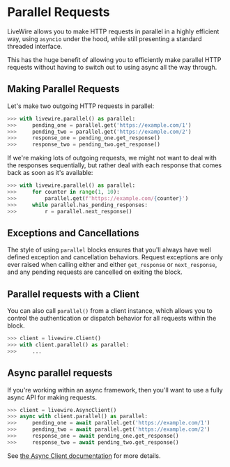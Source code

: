 # Parallel Requests

LiveWire allows you to make HTTP requests in parallel in a highly efficient
way, using `asyncio` under the hood, while still presenting a standard
threaded interface.

This has the huge benefit of allowing you to efficiently make parallel HTTP
requests without having to switch out to using async all the way through.

## Making Parallel Requests

Let's make two outgoing HTTP requests in parallel:

```python
>>> with livewire.parallel() as parallel:
>>>     pending_one = parallel.get('https://example.com/1')
>>>     pending_two = parallel.get('https://example.com/2')
>>>     response_one = pending_one.get_response()
>>>     response_two = pending_two.get_response()
```

If we're making lots of outgoing requests, we might not want to deal with the
responses sequentially, but rather deal with each response that comes back
as soon as it's available:

```python
>>> with livewire.parallel() as parallel:
>>>     for counter in range(1, 10):
>>>         parallel.get(f'https://example.com/{counter}')
>>>     while parallel.has_pending_responses:
>>>         r = parallel.next_response()
```

## Exceptions and Cancellations

The style of using `parallel` blocks ensures that you'll always have well
defined exception and cancellation behaviors. Request exceptions are only ever
raised when calling either and either `get_response` or `next_response`, and
any pending requests are cancelled on exiting the block.

## Parallel requests with a Client

You can also call `parallel()` from a client instance, which allows you to
control the authentication or dispatch behavior for all requests within the
block.

```python
>>> client = livewire.Client()
>>> with client.parallel() as parallel:
>>>     ...
```

## Async parallel requests

If you're working within an async framework, then you'll want to use a fully
async API for making requests.

```python
>>> client = livewire.AsyncClient()
>>> async with client.parallel() as parallel:
>>>     pending_one = await parallel.get('https://example.com/1')
>>>     pending_two = await parallel.get('https://example.com/2')
>>>     response_one = await pending_one.get_response()
>>>     response_two = await pending_two.get_response()
```

See [the Async Client documentation](async.md) for more details.
